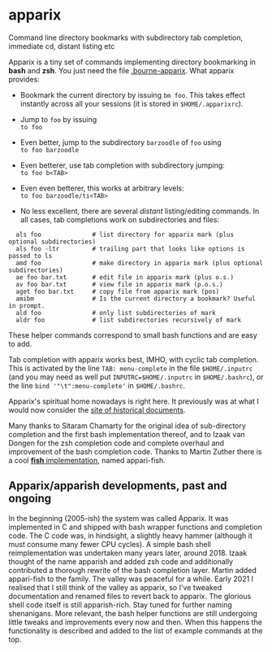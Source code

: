 # apparix
Command line directory bookmarks with subdirectory tab completion, immediate cd, distant listing etc

Apparix is a tiny set of commands implementing directory bookmarking in **bash** and **zsh**.
You just need the file [.bourne-apparix](https://raw.githubusercontent.com/micans/apparix/master/.bourne-apparix).
What apparix provides:

- Bookmark the current directory by issuing `bm foo`. This takes effect instantly
  across all your sessions (it is stored in `$HOME/.apparixrc`).

- Jump to `foo` by issuing\
  `to foo`

- Even better, jump to the subdirectory `barzoodle` of `foo` using\
  `to foo barzoodle`

- Even betterer, use tab completion with subdirectory jumping:\
  `to foo b<TAB>`

- Even even betterer, this works at arbitrary levels:\
  `to foo barzoodle/ti<TAB>`

- No less excellent, there are several *distant* listing/editing commands.
  In all cases, tab completions work on subdirectories and files:
```
  als foo              # list directory for apparix mark (plus optional subdirectories)
  als foo -ltr         # trailing part that looks like options is passed to ls
  amd foo              # make directory in apparix mark (plus optional subdirectories)
  ae foo bar.txt       # edit file in apparix mark (plus o.s.)
  av foo bar.txt       # view file in apparix mark (p.o.s.)
  aget foo bar.txt     # copy file from apparix mark (pos)
  amibm                # Is the current directory a bookmark? Useful in prompt.
  ald foo              # only list subdirectories of mark
  aldr foo             # list subdirectories recursively of mark
```
  These helper commands correspond to small bash functions and are easy to add.

Tab completion with apparix works best, IMHO, with cyclic tab completion. This
is activated by the line `TAB: menu-complete` in the file `$HOME/.inputrc` (and you may
need as well put `INPUTRC=$HOME/.inputrc` in `$HOME/.bashrc`), or the
line `bind '"\t":menu-complete'` in `$HOME/.bashrc`. 

Apparix's spiritual home nowadays is right here.
It previously was at what I would now consider the
[site of historical documents](http://micans.org/apparix).

Many thanks to Sitaram Chamarty for the original idea of sub-directory
completion and the first bash implementation thereof, and to Izaak van Dongen
for the zsh completion code and complete overhaul and improvement of the bash
completion code.
Thanks to Martin Zuther
there is a cool [**fish** implementation](https://github.com/mzuther/appari-fish),
named appari-fish.


## Apparix/apparish developments, past and ongoing

In the beginning (2005-ish) the system was called Apparix. It was
implemented in C and shipped with bash wrapper functions and completion code.
The C code was, in hindsight, a slightly heavy hammer (although it must consume
many fewer CPU cycles). A simple bash shell reimplementation was undertaken
many years later, around 2018.  Izaak thought of the name apparish and added
zsh code and additionally contributed a thorough rewrite of the bash completion
layer.  Martin added appari-fish to the family. The valley was peaceful for a
while.  Early 2021 I realised that I still think of the valley as apparix, so
I've tweaked documentation and renamed files to revert back to apparix. The
glorious shell code itself is still apparish-rich. Stay tuned for further
naming shenanigans. More relevant, the bash helper functions are still
undergoing little tweaks and improvements every now and then. When this happens
the functionality is described and added to the list of example commands at the top.


